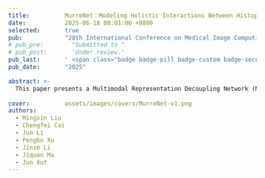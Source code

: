 ```yaml
---
title:          MurreNet：Modeling Holistic Interactions Between Histopathology and Genomic Profiles for Survival Prediction
date:           2025-06-18 00:01:00 +0800
selected:       true
pub:            "28th International Conference on Medical Image Computing and Computer Assisted Intervention (MICCAI 2025)"
# pub_pre:        "Submitted to "
# pub_post:       'Under review.'
pub_last:       ' <span class="badge badge-pill badge-custom badge-secondary">Conference</span><span class="badge badge-pill badge-custom badge-success">Oral</span>'
pub_date:       "2025"

abstract: >-
  This paper presents a Multimodal Representation Decoupling Network (MurreNet) to advance cancer survival analysis. Specifically, we first propose a Multimodal Representation Decomposition (MRD) module to explicitly decompose paired input data into modality-specific and modality-shared representations, thereby reducing redundancy between modalities. Furthermore, the disentangled representations are further refined then updated through a novel training regularization strategy that imposes constraints on distributional similarity, difference, and representativeness of modality features. Finally, the augmented multimodal features are integrated into a joint representation via proposed Deep Holistic Orthogonal Fusion (DHOF) strategy. Extensive experiments conducted on six TCGA cancer cohorts demonstrate that our MurreNet achieves state-of-the-art (SOTA) performance in survival prediction.
  
cover:          assets/images/covers/MurreNet-v1.png
authors:
  - Mingxin Liu
  - Chengfei Cai
  - Jun Li
  - Pengbo Xu
  - Jinze Li
  - Jiquan Ma
  - Jun Xu†
---
```

